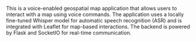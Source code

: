 This is a voice-enabled geospatial map application that allows users to interact with a map using voice commands. The application uses a locally fine-tuned Whisper model for automatic speech recognition (ASR) and is integrated with Leaflet for map-based interactions. The backend is powered by Flask and SocketIO for real-time communication.
